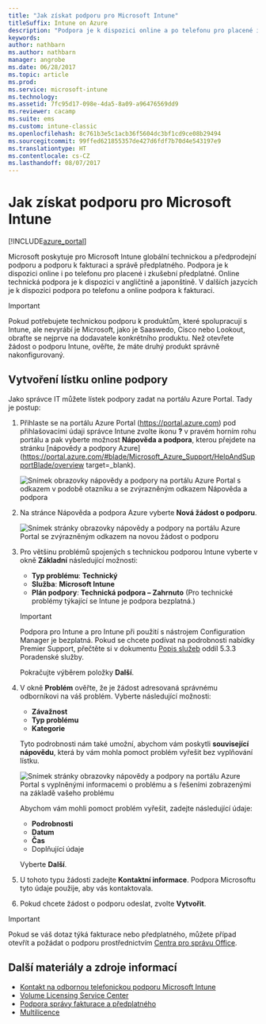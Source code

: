 ```yaml
---
title: "Jak získat podporu pro Microsoft Intune"
titleSuffix: Intune on Azure
description: "Podpora je k dispozici online a po telefonu pro placené i zkušební předplatné."
keywords: 
author: nathbarn
ms.author: nathbarn
manager: angrobe
ms.date: 06/28/2017
ms.topic: article
ms.prod: 
ms.service: microsoft-intune
ms.technology: 
ms.assetid: 7fc95d17-098e-4da5-8a09-a96476569dd9
ms.reviewer: cacamp
ms.suite: ems
ms.custom: intune-classic
ms.openlocfilehash: 8c761b3e5c1acb36f5604dc3bf1cd9ce08b29494
ms.sourcegitcommit: 99ffed621855357de427d6fdf7b70d4e543197e9
ms.translationtype: HT
ms.contentlocale: cs-CZ
ms.lasthandoff: 08/07/2017
---
```

# <a name="how-to-get-support-for-microsoft-intune"></a>Jak získat podporu pro Microsoft Intune

[!INCLUDE[azure_portal](./includes/note-for-both-portals.md)]

Microsoft poskytuje pro Microsoft Intune globální technickou a předprodejní podporu a podporu k fakturaci a správě předplatného. Podpora je k dispozici online i po telefonu pro placené i zkušební předplatné. Online technická podpora je k dispozici v angličtině a japonštině. V dalších jazycích je k dispozici podpora po telefonu a online podpora k fakturaci.

>[!IMPORTANT]
> Pokud potřebujete technickou podporu k produktům, které spolupracují s Intune, ale nevyrábí je Microsoft, jako je Saaswedo, Cisco nebo Lookout, obraťte se nejprve na dodavatele konkrétního produktu. Než otevřete žádost o podporu Intune, ověřte, že máte druhý produkt správně nakonfigurovaný.

## <a name="create-an-online-support-ticket"></a>Vytvoření lístku online podpory

Jako správce IT můžete lístek podpory zadat na portálu Azure Portal. Tady je postup:

1. Přihlaste se na portálu Azure Portal (https://portal.azure.com) pod přihlašovacími údaji správce Intune zvolte ikonu **?** v pravém horním rohu portálu a pak vyberte možnost **Nápověda a podpora**, kterou přejdete na stránku [nápovědy a podpory Azure](https://portal.azure.com/#blade/Microsoft_Azure_Support/HelpAndSupportBlade/overview target=_blank).

    ![Snímek obrazovky nápovědy a podpory na portálu Azure Portal s odkazem v podobě otazníku a se zvýrazněným odkazem Nápověda a podpora](./media/azure-get-support.png)

2. Na stránce Nápověda a podpora Azure vyberte **Nová žádost o podporu**.

    ![Snímek stránky obrazovky nápovědy a podpory na portálu Azure Portal se zvýrazněným odkazem na novou žádost o podporu](./media/azure-support-ticket-link.png)
3. Pro většinu problémů spojených s technickou podporou Intune vyberte v okně **Základní** následující možnosti:
    - **Typ problému**: **Technický**
    - **Služba**: **Microsoft Intune**
    - **Plán podpory**: **Technická podpora – Zahrnuto** (Pro technické problémy týkající se Intune je podpora bezplatná.)

    >[!IMPORTANT]
    >Podpora pro Intune a pro Intune při použití s nástrojem Configuration Manager je bezplatná. Pokud se chcete podívat na podrobnosti nabídky Premier Support, přečtěte si v dokumentu [Popis služeb](https://www.microsoft.com/microsoftservices/services-list.aspx) oddíl 5.3.3 Poradenské služby.

    Pokračujte výběrem položky **Další**.
4. V okně **Problém** ověřte, že je žádost adresovaná správnému odborníkovi na váš problém. Vyberte následující možnosti:
    - **Závažnost**
    - **Typ problému**
    - **Kategorie**

    Tyto podrobnosti nám také umožní, abychom vám poskytli **související nápovědu**, která by vám mohla pomoct problém vyřešit bez vyplňování lístku.

    ![Snímek stránky obrazovky nápovědy a podpory na portálu Azure Portal s vyplněnými informacemi o problému a s řešeními zobrazenými na základě vašeho problému](./media/support-need-solutions.png)

    Abychom vám mohli pomoct problém vyřešit, zadejte následující údaje:
    -   **Podrobnosti**
    - **Datum**
    - **Čas**
    - Doplňující údaje

    Vyberte **Další**.
5. U tohoto typu žádosti zadejte **Kontaktní informace**. Podpora Microsoftu tyto údaje použije, aby vás kontaktovala.
6. Pokud chcete žádost o podporu odeslat, zvolte **Vytvořit**.

>[!IMPORTANT]
>Pokud se váš dotaz týká fakturace nebo předplatného, můžete případ otevřít a požádat o podporu prostřednictvím [Centra pro správu Office](https://portal.office.com/Support/SupportEntry.aspx).

## <a name="additional-resources"></a>Další materiály a zdroje informací
- [Kontakt na odbornou telefonickou podporu Microsoft Intune](phone-support-contact.md)
- [Volume Licensing Service Center](http://go.microsoft.com/fwlink/p/?LinkID=282016)
- [Podpora správy fakturace a předplatného](https://support.office.com/article/Contact-Office-365-for-business-support-Admin-Help-32a17ca7-6fa0-4870-8a8d-e25ba4ccfd4b)
- [Multilicence](http://go.microsoft.com/fwlink/p/?LinkID=282015)
